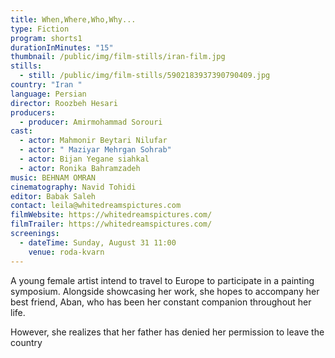 ```yaml
---
title: When,Where,Who,Why...
type: Fiction
program: shorts1
durationInMinutes: "15"
thumbnail: /public/img/film-stills/iran-film.jpg
stills:
  - still: /public/img/film-stills/5902183937390790409.jpg
country: "Iran "
language: Persian
director: Roozbeh Hesari
producers:
  - producer: Amirmohammad Sorouri
cast:
  - actor: Mahmonir Beytari Nilufar
  - actor: " Maziyar Mehrgan Sohrab"
  - actor: Bijan Yegane siahkal
  - actor: Ronika Bahramzadeh
music: BEHNAM OMRAN
cinematography: Navid Tohidi
editor: Babak Saleh
contact: leila@whitedreamspictures.com
filmWebsite: https://whitedreamspictures.com/
filmTrailer: https://whitedreamspictures.com/
screenings:
  - dateTime: Sunday, August 31 11:00
    venue: roda-kvarn
---
```

A young female artist intend to travel to Europe to participate in a painting symposium. Alongside showcasing her work, she hopes to accompany her best friend, Aban, who has been her constant companion throughout her life.

However, she realizes that her father has denied her permission to leave the country